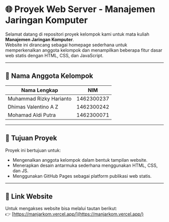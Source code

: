 # 🌐 Proyek Web Server - Manajemen Jaringan Komputer

Selamat datang di repositori proyek kelompok kami untuk mata kuliah **Manajemen Jaringan Komputer**.  
Website ini dirancang sebagai homepage sederhana untuk memperkenalkan anggota kelompok dan menampilkan beberapa fitur dasar web statis dengan HTML, CSS, dan JavaScript.

---

## 👥 Nama Anggota Kelompok

| Nama Lengkap                 | NIM         |
|-----------------------------|-------------|
| Muhammad Rizky Harianto     | 1462300237  |
| Dhimas Valentino A Z        | 1462300242  |
| Mohamad Aldi Putra          | 1462300071  |

---

## 🎯 Tujuan Proyek

Proyek ini bertujuan untuk:

- Mengenalkan anggota kelompok dalam bentuk tampilan website.
- Menerapkan desain antarmuka sederhana menggunakan HTML, CSS, dan JS.
- Menggunakan GitHub Pages sebagai platform publikasi web statis.

---

## 🔗 Link Website

Untuk mengakses website bisa melalui tautan berikut:  
👉 [https://manjarkom.vercel.app/](https://manjarkom.vercel.app/)

